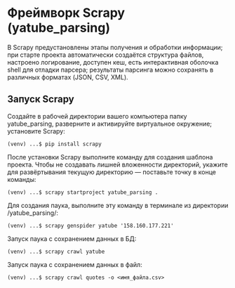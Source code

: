 # Фреймворк Scrapy (yatube_parsing)


В Scrapy предустановлены этапы получения и обработки информации; при старте проекта автоматически создаётся структура файлов, настроено логирование, доступен кеш, есть интерактивная оболочка shell для отладки парсера; результаты парсинга можно сохранять в различных форматах (JSON, CSV, XML).

## Запуск Scrapy

Создайте в рабочей директории вашего компьютера папку yatube_parsing, разверните и активируйте виртуальное окружение; установите Scrapy:

```
(venv) ...$ pip install scrapy 
```

После установки Scrapy выполните команду для создания шаблона проекта. Чтобы не создавать лишней вложенности директорий, укажите для развёртывания текущую директорию — поставьте точку в конце команды:

```
(venv) ...$ scrapy startproject yatube_parsing . 
```

Для создания паука, выполните эту команду в терминале из директории /yatube_parsing/:


```
(venv) ...$ scrapy genspider yatube '158.160.177.221'
```

Запуск паука с сохранением данных в БД:

```
(venv) ...$ scrapy crawl yatube 
```

Запуск паука с сохранением данных в файл:

```
(venv) ...$ scrapy crawl quotes -o <имя_файла.csv> 
```